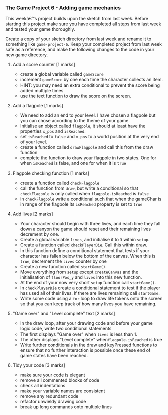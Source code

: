 ### The Game Project 6 - Adding game mechanics

This weekâ€™s project builds upon the sketch from last week. Before starting this project make sure you have completed all steps from last week and tested your game thoroughly.

Create a copy of your sketch directory from last week and rename it to something like `game-project-6`. Keep your completed project from last week safe as a reference, and make the following changes to the code
in your new game directory.

1. Add a score counter [1 marks]

   - create a global variable called `gameScore`
   - increment `gameScore` by one each time the character collects an item.
   - HINT: you may need an extra conditional to prevent the score being added multiple times
   - use the text function to draw the score on the screen.

2. Add a flagpole [1 marks]

   - We need to add an end to your level. I have chosen a flagpole but you can chose according to the theme of your game.
   - Initialise an object called `flagpole`, it should at least have the properties `x_pos` and `isReached`.
   - set `isReached` to `false` and `x_pos` to a world position at the very end of your level.
   - create a function called `drawFlagpole` and call this from the draw function
   - complete the function to draw your flagpole in two states. One for when `isReached` is false,
     and one for when it is `true`

3. Flagpole checking function [1 marks]

   - create a function called `checkFlagpole`
   - call the function from `draw`, but write a conditional so that `checkFlagpole` is only called when `flagpole.isReached` is `false`
   - in `checkFlagpole` write a conditional such that when the gameChar is in range of the flagpole
     its `isReached` property is set to `true`

4. Add lives [2 marks]

   - Your character should begin with three lives, and each time they fall down a canyon the game
     should reset and their remaining lives decrement by one.
   - Create a global variable `lives`, and initialise it to `3` within `setup`.
   - Create a function called `checkPlayerDie`. Call this within draw.
   - In this function define a conditional statement that tests if your character has fallen below
     the bottom of the canvas. When this is `true`, decrement the `lives` counter by one
   - Create a new function called `startGame()`.
   - Move everything from `setup` except `createCanvas` and the initialisation of `floorPos_y` and
     `lives` into this new function.
   - At the end of your now very short `setup` function call `startGame()`.
   - In `checkPlayerDie` create a conditional statement to test if the player has
     used all of their lives. If there are lives remaining call `startGame`.
   - Write some code using a `for` loop to draw life tokens onto the screen so that you
     can keep track of how many lives you have remaining.

5. "Game over" and "Level complete" text [2 marks]

   - In the draw loop, after your drawing code and before your game logic code, write two conditional statements
   - The first displays "Game over" when `lives` is less than 1.
   - The other displays "Level complete" when`flagpole.isReached` is true
   - Write further conditionals in the draw and keyPressed functions to ensure that no further interaction is possible once these end of game states have been reached.

6. Tidy your code [3 marks]
   - make sure your code is elegant
   - remove all commented blocks of code
   - check all indentations
   - make your variable names are consistent
   - remove any redundant code
   - refactor unwieldy drawing code
   - break up long commands onto multiple lines
